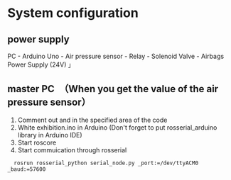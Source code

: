 # System configuration
## power supply
PC - Arduino Uno - Air pressure sensor
                 - Relay - Solenoid Valve - Airbags
Power Supply (24V) 」 

## master PC　（When you get the value of the air pressure sensor）
1. Comment out and in the specified area of the code
2. White exhibition.ino in Arduino (Don't forget to put rosserial_arduino library in Arduino IDE)
3. Start roscore
4. Start commuication through rosserial 
```
  rosrun rosserial_python serial_node.py _port:=/dev/ttyACM0 _baud:=57600   
```
